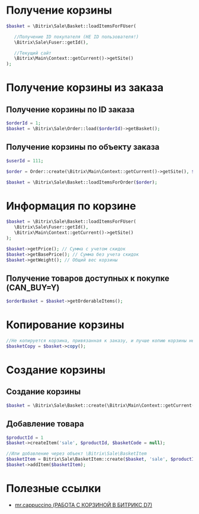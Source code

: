# Получение корзины
```php
$basket = \Bitrix\Sale\Basket::loadItemsForFUser(

   //Получение ID покупателя (НЕ ID пользователя!)
   \Bitrix\Sale\Fuser::getId(),

   //Текущий сайт
   \Bitrix\Main\Context::getCurrent()->getSite()
);
```

# Получение корзины из заказа

## Получение корзины по ID заказа
```php
$orderId = 1;
$basket = \Bitrix\Sale\Order::load($orderId)->getBasket();
```

## Получение корзины по объекту заказа
```php
$userId = 111;

$order = Order::create(\Bitrix\Main\Context::getCurrent()->getSite(), $userId);

$basket = \Bitrix\Sale\Basket::loadItemsForOrder($order);
```

# Информация по корзине
```php
$basket = \Bitrix\Sale\Basket::loadItemsForFUser(
   \Bitrix\Sale\Fuser::getId(),
   \Bitrix\Main\Context::getCurrent()->getSite()
);

$basket->getPrice(); // Сумма с учетом скидок
$basket->getBasePrice(); // Сумма без учета скидок
$basket->getWeight(); // Общий вес корзины
```

## Получение товаров доступных к покупке (CAN_BUY=Y)
```php
$orderBasket = $basket->getOrderableItems();
```
# Копирование корзины
```php
//Не копируется корзина, привязанная к заказу, и лучше копию корзины не сохранять)))
$basketCopy = $basket->copy();
```

# Создание корзины
## Создание корзины
```php
$basket = \Bitrix\Sale\Basket::create(\Bitrix\Main\Context::getCurrent()->getSite())
```
## Добавление товара
```php
$productId = 1
$basket->createItem('sale', $productId, $basketCode = null);

//Или добавление через объект \Bitrix\Sale\BasketItem
$basketItem = Bitrix\Sale\BasketItem::create($basket, 'sale', $productId, $basketCode = null)
$basket->addItem($basketItem);
```
# Полезные ссылки
* [mr.cappuccino (РАБОТА С КОРЗИНОЙ В БИТРИКС D7)](https://mrcappuccino.ru/blog/post/work-with-basket-bitrix-d7)